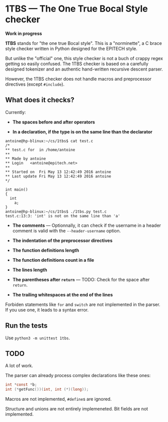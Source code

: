 # 1TBS — The One True Bocal Style checker

**Work in progress**

**1TBS** stands for "the one true Bocal style". This is a "norminette",
a C brace style checker written in Python designed for the EPITECH style.

But unlike the "official" one, this style checker is not a buch of crappy
regex getting so easily confused.
The 1TBS checker is based on a carefully designed tokenizer and an
authentic hand-written recursive descent parser.

However, the 1TBS checker does not handle macros and preprocessor
directives (except `#include`).

## What does it checks?

Currently:

- **The spaces before and after operators**

- **In a declaration, if the type is on the same line than the declarator**

```
antoine@hp-blinux:~/cs/1tbs$ cat test.c
/*
** test.c for  in /home/antoine
**
** Made by antoine
** Login   <antoine@epitech.net>
**
** Started on  Fri May 13 12:42:49 2016 antoine
** Last update Fri May 13 12:42:49 2016 antoine
*/

int main()
{
  int
    a;
}
antoine@hp-blinux:~/cs/1tbs$ ./1tbs.py test.c
test.c:13:3: 'int' is not on the same line than 'a'
```

- **The comments** — Optionnally, it can check if the username in a
  header comment is valid with the `--header-username` option.

- **The indentation of the preprocessor directives**

- **The function definitions length**

- **The function definitions count in a file**

- **The lines length**

- **The parentheses after `return`** — TODO: Check for the space
  after `return`.

- **The trailing whitespaces at the end of the lines**

Forbiden statements like `for` and `switch` are not implemented
in the parser. If you use one, it leads to a syntax error.


## Run the tests

Use `python3 -m unittest 1tbs`.

## TODO

A lot of work.

The parser can already process complex declarations like these ones:

```c
int *const *b;
int (*getFunc())(int, int (*)(long));
```

Macros are not implemented, `#define`s are ignored.

Structure and unions are not entirely implemeneted. Bit fields are
not implemented.
